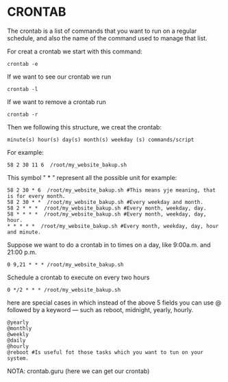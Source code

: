 # CRONTAB

The crontab is a list of commands that you want to run on a regular schedule, 
and also the name of the command used to manage that list.

For creat a crontab we start with this command:
```
crontab -e
```
If we want to see our crontab we run 

``` 
crontab -l
```
If we want to remove a crontab run
```
crontab -r 
```

Then we following this structure, we creat the crontab:
```
minute(s) hour(s) day(s) month(s) weekday (s) commands/script
```
For example:
```
58 2 30 11 6  /root/my_website_bakup.sh
```
This symbol " * " represent all the possible unit for example:

```
58 2 30 * 6  /root/my_website_bakup.sh #This means yje meaning, that is for every month.
58 2 30 * *  /root/my_website_bakup.sh #Every weekday and month.
58 2 * * *  /root/my_website_bakup.sh #Every month, weekday, day.
58 * * * *  /root/my_website_bakup.sh #Every month, weekday, day, hour.
* * * * *  /root/my_website_bakup.sh #Every month, weekday, day, hour and minute.
```
Suppose we want to do a crontab in to times on a day, like 9:00a.m. and 21:00 p.m.
```
0 9,21 * * * /root/my_website_bakup.sh
```
Schedule a crontab to execute on every two hours
```
0 */2 * * * /root/my_website_bakup.sh
```
here are special cases in which instead of the above 5 fields you 
can use @ followed by a keyword — such as reboot, midnight, yearly, hourly.

```
@yearly 
@monthly
@weekly
@daily
@hourly
@reboot #Is useful fot those tasks which you want to tun on your 
system.
```
NOTA: crontab.guru (here we can get our crontab)
